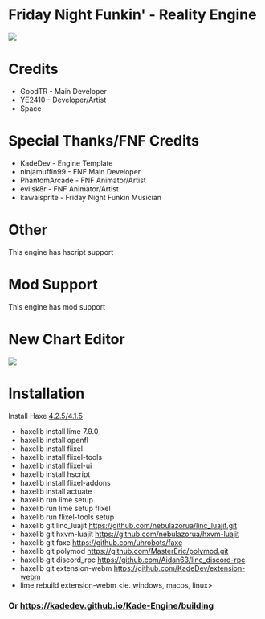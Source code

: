 # Friday Night Funkin' - Reality Engine
![](https://i.hizliresim.com/cglcucm.png)

# Credits
 * GoodTR - Main Developer
 * YE2410 - Developer/Artist
 * Space
# Special Thanks/FNF Credits
 * KadeDev - Engine Template
 * ninjamuffin99 - FNF Main Developer
 * PhantomArcade - FNF Animator/Artist
 * evilsk8r - FNF Animator/Artist
 * kawaisprite - Friday Night Funkin Musician
 # Other
 This engine has hscript support
 
# Mod Support
This engine has mod support
# New Chart Editor
![](https://i.hizliresim.com/77nyzui.png)
 # Installation
Install Haxe [4.2.5/4.1.5](https://haxe.org/download/)           
 * haxelib install lime 7.9.0            
 * haxelib install openfl                    
 * haxelib install flixel                
 * haxelib install flixel-tools                            
 * haxelib install flixel-ui                             
 * haxelib install hscript                   
 * haxelib install flixel-addons                
 * haxelib install actuate                                       
 * haxelib run lime setup                   
 * haxelib run lime setup flixel                
 * haxelib run flixel-tools setup                                                  
 * haxelib git linc_luajit https://github.com/nebulazorua/linc_luajit.git                  
 * haxelib git hxvm-luajit https://github.com/nebulazorua/hxvm-luajit                            
 * haxelib git faxe https://github.com/uhrobots/faxe                
 * haxelib git polymod https://github.com/MasterEric/polymod.git               
 * haxelib git discord_rpc https://github.com/Aidan63/linc_discord-rpc                   
 * haxelib git extension-webm https://github.com/KadeDev/extension-webm                
 * lime rebuild extension-webm <ie. windows, macos, linux>     
### Or https://kadedev.github.io/Kade-Engine/building
